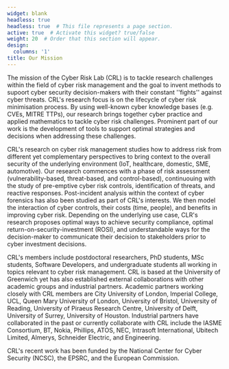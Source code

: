 ```yaml
---
widget: blank
headless: true
headless: true  # This file represents a page section.
active: true  # Activate this widget? true/false
weight: 20  # Order that this section will appear.
design:
  columns: '1'
title: Our Mission
---
```

The mission of the Cyber Risk Lab (CRL) is to tackle research challenges within the field of cyber risk management and the goal to invent methods to supoort cyber security decision-makers with their constant ''fights'' against cyber threats.
CRL's research focus is on the lifecycle of cyber risk minimisation process. By using well-known cyber knowledge bases (e.g. CVEs, MITRE TTPs), our research brings together cyber practice and applied mathematics to tackle cyber risk challenges. Prominent part of our work is the development of tools to support optimal strategies and decisions when addressing these challenges.

CRL's research on cyber risk management studies how to address risk from different yet complementary perspectives to bring context to the overall security of the underlying environment (IoT, healthcare, domestic, SME, automotive). Our research commences with a phase of risk assessment (vulnerability-based, threat-based, and control-based), continuouing with the study of pre-emptive cyber risk controls, identification of threats, and reactive responses. Post-incident analysis within the context of cyber forensics has also been studied as part of CRL's interests. We then model the interaction of cyber controls, their costs (time, people), and benefits in improving cyber risk. Depending on the underlying use case, CLR's research proposes optimal ways to achieve security compliance, optimal return-on-security-investment (ROSI), and understandable ways for the decision-maker to communicate their decision to stakeholders prior to cyber investment decisions.

CRL's members include postdoctoral researchers, PhD students, MSc students, Software Developers, and undergraduate students all working in topics relevant to cyber risk management. CRL is based at the University of Greenwich yet has also established external collaborations with other academic groups and industrial partners. Academic partners working closely with CRL members are City University of London, Imperial College, UCL, Queen Mary University of London, University of Bristol, University of Reading, University of Piraeus Research Centre, University of Delft, University of Surrey, University of Houston. Industrial partners have collaborated in the past or currently collaborate with CRL include the IASME Consortium, BT, Nokia, Phillips, ATOS, NEC, Intrasoft International, Ubitech Limited, Almerys, Schneider Electric, and Engineering.

CRL's recent work has been funded by the National Center for Cyber Security (NCSC), the EPSRC, and the European Commission.
